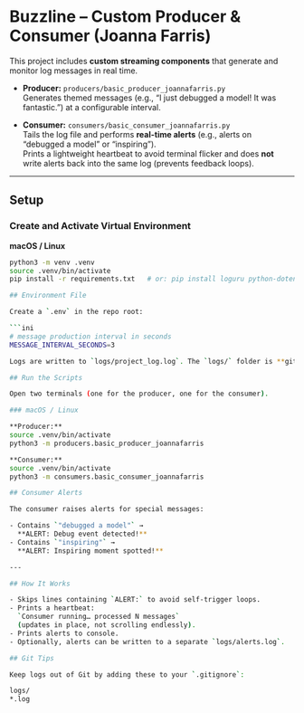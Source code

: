 # Buzzline – Custom Producer & Consumer (Joanna Farris)

This project includes **custom streaming components** that generate and monitor log messages in real time.

- **Producer:** `producers/basic_producer_joannafarris.py`  
  Generates themed messages (e.g., “I just debugged a model! It was fantastic.”) at a configurable interval.

- **Consumer:** `consumers/basic_consumer_joannafarris.py`  
  Tails the log file and performs **real-time alerts** (e.g., alerts on “debugged a model” or “inspiring”).  
  Prints a lightweight heartbeat to avoid terminal flicker and does **not** write alerts back into the same log (prevents feedback loops).

---

## Setup

### Create and Activate Virtual Environment

**macOS / Linux**
```bash
python3 -m venv .venv
source .venv/bin/activate
pip install -r requirements.txt   # or: pip install loguru python-dotenv

## Environment File

Create a `.env` in the repo root:

```ini
# message production interval in seconds
MESSAGE_INTERVAL_SECONDS=3

Logs are written to `logs/project_log.log`. The `logs/` folder is **git-ignored**.

## Run the Scripts

Open two terminals (one for the producer, one for the consumer).

### macOS / Linux

**Producer:**
source .venv/bin/activate
python3 -m producers.basic_producer_joannafarris

**Consumer:**
source .venv/bin/activate
python3 -m consumers.basic_consumer_joannafarris

## Consumer Alerts

The consumer raises alerts for special messages:

- Contains `"debugged a model"` →  
  **ALERT: Debug event detected!**
- Contains `"inspiring"` →  
  **ALERT: Inspiring moment spotted!**

---

## How It Works

- Skips lines containing `ALERT:` to avoid self-trigger loops.  
- Prints a heartbeat:  
  `Consumer running… processed N messages`  
  (updates in place, not scrolling endlessly).  
- Prints alerts to console.  
- Optionally, alerts can be written to a separate `logs/alerts.log`.

## Git Tips

Keep logs out of Git by adding these to your `.gitignore`: 

logs/
*.log

